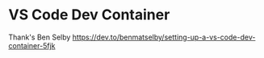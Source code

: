 # VS Code Dev Container

Thank's Ben Selby
https://dev.to/benmatselby/setting-up-a-vs-code-dev-container-5fjk
